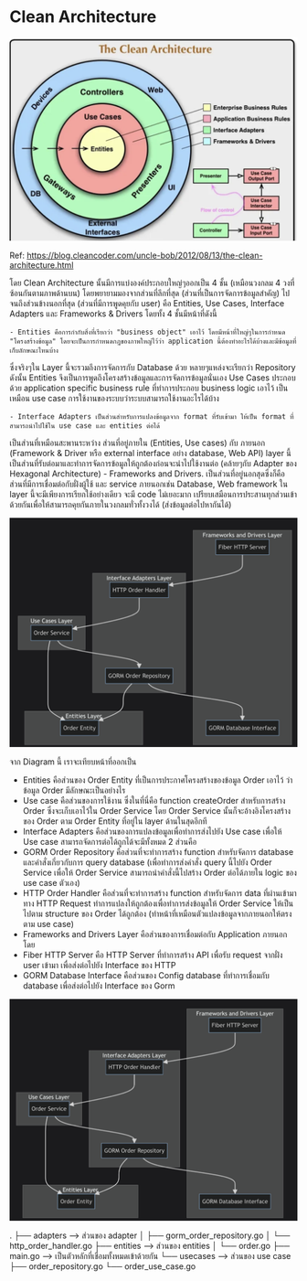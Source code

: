 # Clean Architecture

![alt text](image.png)

Ref: https://blog.cleancoder.com/uncle-bob/2012/08/13/the-clean-architecture.html

โดย Clean Architecture นั้นมีการแบ่งองค์ประกอบใหญ่ๆออกเป็น 4 ชั้น (เหมือนวงกลม 4 วงที่ซ้อนกันตามภาพด้านบน) โดยพยายามมองจากส่วนที่ลึกที่สุด (ส่วนที่เป็นการจัดการข้อมูลสำคัญ) ไปจนถึงส่วนข้างนอกที่สุด (ส่วนที่มีการพูดคุยกับ user) คือ Entities, Use Cases, Interface Adapters และ Frameworks & Drivers โดยทั้ง 4 ชั้นมีหน้าที่ดังนี้

    - Entities คือการกำกับสิ่งที่เรียกว่า "business object" เอาไว้ โดยมีหน้าที่ใหญ่ๆในการกำหนด "โครงสร้างข้อมูล" โดยจะเป็นการกำหนดกฎของภาพใหญ่ไว้ว่า application นี้ต้องทำอะไรได้บ้างและมีข้อมูลที่เก็บลักษณะไหนบ้าง
ซึ่งจริงๆใน Layer นี้จะรวมถึงการจัดการกับ Database ด้วย หลายๆแหล่งจะเรียกว่า Repository
ดังนั้น Entities จึงเป็นการพูดถึงโครงสร้างข้อมูลและการจัดการข้อมูลนั่นเอง
Use Cases ประกอบด้วย application specific business rule ที่ทำการประกอบ business logic เอาไว้ เป็นเหมือน use case การใช้งานของระบบว่าระบบสามารถใช้งานอะไรได้บ้าง

    - Interface Adapters เป็นส่วนสำหรับการแปลงข้อมูลจาก format ที่รับเข้ามา ให้เป็น format ที่สามารถนำไปใช้ใน use case และ entities ต่อได้

เป็นส่วนที่เหมือนสะพานระหว่าง ส่วนที่อยู่ภายใน (Entities, Use cases) กับ ภายนอก (Framework & Driver หรือ external interface อย่าง database, Web API)
layer นี้เป็นส่วนที่รับต่อมาและทำการจัดการข้อมูลให้ถูกต้องก่อนจะนำไปใช้งานต่อ (คล้ายๆกับ Adapter ของ Hexagonal Architecture)
    - Frameworks and Drivers. เป็นส่วนที่อยู่นอกสุดซึ่งก็คือส่วนที่มีการเชื่อมต่อกับฝั่งผู้ใช้ และ service ภายนอกเช่น Database, Web framework
ใน layer นี้จะมีเพียงการเรียกใช้อย่างเดียว จะมี code ไม่เยอะมาก เปรียบเสมือนการประสานทุกส่วนเข้าด้วยกันเพื่อให้สามารถคุยกันภายในวงกลมทั่วทั้งวงได้ (ส่งข้อมูลต่อไปหากันได้)

![alt text](image-1.png)

จาก Diagram นี้ เราจะเทียบหน้าที่ออกเป็น

- Entities คือส่วนของ Order Entity ที่เป็นการประกาศโครงสร้างของข้อมูล Order เอาไว้ ว่าข้อมูล Order มีลักษณะเป็นอย่างไร
- Use case คือส่วนของการใช้งาน ซึ่งในที่นี่คือ function createOrder สำหรับการสร้าง Order ซึ่งจะเก็บเอาไว้ใน Order Service
โดย Order Service นั้นก็จะอ้างอิงโครงสร้างของ Order ตาม Order Entity ที่อยู่ใน layer ด้านในสุดอีกที
- Interface Adapters คือส่วนของการแปลงข้อมูลเพื่อทำการส่งไปยัง Use case เพื่อให้ Use case สามารถจัดการต่อได้ถูกได้จะมีทั้งหมด 2 ส่วนคือ
- GORM Order Repository คือส่วนที่จะทำการสร้าง function สำหรับจัดการ database และคำสั่งเกี่ยวกับการ query database (เพื่อทำการส่งคำสั่ง query นี้ไปยัง Order Service เพื่อให้ Order Service สามารถนำคำสั่งนี้ไปสร้าง Order ต่อได้ภายใน logic ของ use case ตัวเอง)
- HTTP Order Handler คือส่วนที่จะทำการสร้าง function สำหรับจัดการ data ที่ผ่านเข้ามาทาง HTTP Request ทำการแปลงให้ถูกต้องเพื่อทำการส่งข้อมูลให้ Order Service ให้เป็นไปตาม structure ของ Order ได้ถูกต้อง (ทำหน้าที่เหมือนตัวแปลงข้อมูลจากภายนอกให้ตรงตาม use case)
- Frameworks and Drivers Layer คือส่วนของการเชื่อมต่อกับ Application ภายนอกโดย
- Fiber HTTP Server คือ HTTP Server ที่ทำการสร้าง API เพื่อรับ request จากฝั่ง user เข้ามา เพื่อส่งต่อไปยัง Interface ของ HTTP
- GORM Database Interface คือส่วนของ Config database ที่ทำการเชื่อมกับ database เพื่อส่งต่อไปยัง Interface ของ Gorm

![alt text](image-2.png)

.
├── adapters --> ส่วนของ adapter
│   ├── gorm_order_repository.go
│   └── http_order_handler.go
├── entities --> ส่วนของ entities
│   └── order.go
├── main.go --> เป็นตัวหลักที่เชื่อมทั้งหมดเข้าด้วยกัน
└── usecases --> ส่วนของ use case
    ├── order_repository.go
    └── order_use_case.go